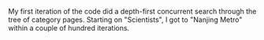 My first iteration of the code did a depth-first concurrent search through the tree of category pages. 
Starting on "Scientists", I got to "Nanjing Metro" within a couple of hundred iterations.
